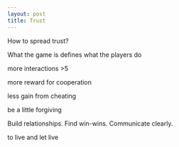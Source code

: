 ```yaml
---
layout: post
title: Trust
---
```


How to spread trust?

What the game is defines what the players do

more interactions >5 

more reward for cooperation 

less gain from cheating

be a little forgiving

Build relationships. Find win-wins. Communicate clearly. 

to live and let live





